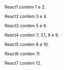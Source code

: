 React1 contém 1 e 2.

React2 contém 3 e 4.

React3 contém 5 e 6.

React4 contém 7, 3.1, 8 e 9.

React5 contém 8 e 10.

React6 contém 11.

React7 contém 12.